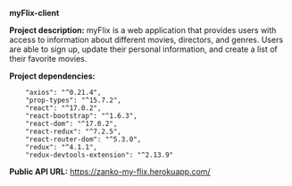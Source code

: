 **myFlix-client**

**Project description:**
myFlix is a web application that provides users with access to information about different
movies, directors, and genres. Users are able to sign up, update their
personal information, and create a list of their favorite movies.


**Project dependencies:**

```
    "axios": "^0.21.4",
    "prop-types": "^15.7.2",
    "react": "^17.0.2",
    "react-bootstrap": "^1.6.3",
    "react-dom": "^17.0.2",
    "react-redux": "^7.2.5",
    "react-router-dom": "^5.3.0",
    "redux": "^4.1.1",
    "redux-devtools-extension": "^2.13.9"
```

**Public API URL:**
https://zanko-my-flix.herokuapp.com/
